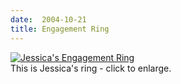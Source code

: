 ```yaml
---
date:  2004-10-21
title: Engagement Ring
---
```

<p><a href="http://students.washington.edu/bribera/images/engaged/ring.jpg"><img src="http://students.washington.edu/bribera/images/engaged/ring_th.jpg" alt="Jessica's Engagement Ring" style="border: 0;" /></a><br />
This is Jessica's ring - click to enlarge.</p>
